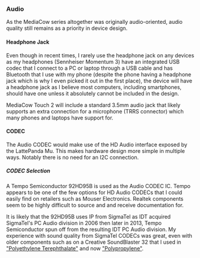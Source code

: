### Audio
As the MediaCow series altogether was originally audio-oriented, audio quality still remains as a priority in device design.

#### Headphone Jack
Even though in recent times, I rarely use the headphone jack on any devices as my headphones (Sennheiser Momentum 3) have an integrated USB codec that I connect to a PC or laptop through a USB cable and has Bluetooth that I use with my phone (despite the phone having a headphone jack which is why I even picked it out in the first place), the device will have a headphone jack as I believe most computers, including smartphones, should have one unless it absolutely cannot be included in the design.

MediaCow Touch 2 will include a standard 3.5mm audio jack that likely supports an extra connection for a microphone (TRRS connector) which many phones and laptops have support for. 

#### CODEC
The Audio CODEC would make use of the HD Audio interface exposed by the LattePanda Mu. This makes hardware design more simple in multiple ways. Notably there is no need for an I2C connection.

##### CODEC Selection
A Tempo Semiconductor 92HD95B is used as the Audio CODEC IC. Tempo appears to be one of the few options for HD Audio CODECs that I could easily find on retailers such as Mouser Electronics. Realtek components seem to be highly difficult to source and and receive documentation for.

It is likely that the 92HD95B uses IP from SigmaTel as IDT acquired SigmaTel's PC Audio division in 2006 then later in 2013, Tempo Semiconductor spun off from the resulting IDT PC Audio division. My experience with sound quality from SigmaTel CODECs was great, even with older components such as on a Creative SoundBlaster 32 that I used in ["Polyethylene Terephthalate"](/projects/pc_pet/) and now ["Polypropylene"](/projects/pc_pp/).